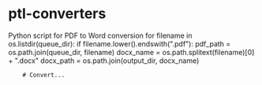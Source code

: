 # ptl-converters
Python script for PDF to Word conversion
for filename in os.listdir(queue_dir):
    if filename.lower().endswith(".pdf"):
        pdf_path = os.path.join(queue_dir, filename)
        docx_name = os.path.splitext(filename)[0] + ".docx"
        docx_path = os.path.join(output_dir, docx_name)

        # Convert...
